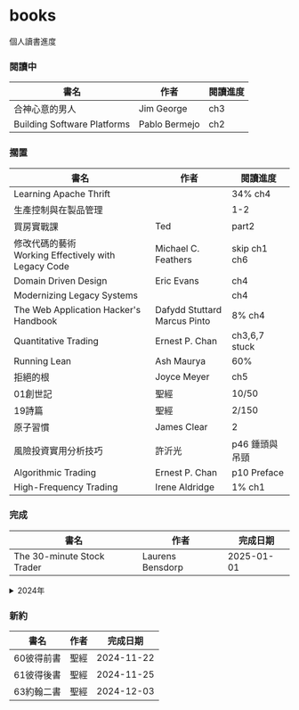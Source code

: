 # books
個人讀書進度

### 閱讀中
|書名|作者|閱讀進度|
|----|----|----|
|合神心意的男人|Jim George|ch3|
|Building Software Platforms|Pablo Bermejo|ch2|

### 擱置
|書名|作者|閱讀進度|
|----|----|----|
|Learning Apache Thrift||34% ch4|
|生產控制與在製品管理||1-2|
|買房實戰課|Ted|part2|
|修改代碼的藝術<br>Working Effectively with Legacy Code|Michael C. Feathers|skip ch1<br>ch6|
|Domain Driven Design|Eric Evans|ch4|
|Modernizing Legacy Systems||ch4|
|The Web Application Hacker's Handbook|Dafydd Stuttard<br>Marcus Pinto|8% ch4|
|Quantitative Trading|Ernest P. Chan|ch3,6,7 stuck|
|Running Lean|Ash Maurya|60%|
|拒絕的根|Joyce Meyer|ch5|
|01創世記|聖經|10/50|
|19詩篇|聖經|2/150|
|原子習慣|James Clear|2|
|風險投資實用分析技巧|許沂光|p46 錘頭與吊頸|
|Algorithmic Trading|Ernest P. Chan|p10 Preface|
|High-Frequency Trading|Irene Aldridge|1% ch1|

### 完成

|書名|作者|完成日期|
|----|----|----|
|The 30-minute Stock Trader|Laurens Bensdorp|2025-01-01|

<details>
  <summary>2024年</summary>

|書名|作者|完成日期|
|----|----|----|
|程式交易快穩準|蔡嘉民|2024-12-15|
|離開公司,我過得還不錯|劉揚銘|2024-11-19|
|程式交易的理論與實踐|蔡嘉民|2024-11-08|
|反市場：JG股市操作原理|JG|2024-07-14|

</details>


### 新約
|書名|作者|完成日期|
|----|----|----|
|60彼得前書|聖經|2024-11-22|
|61彼得後書|聖經|2024-11-25|
|63約翰二書|聖經|2024-12-03|
